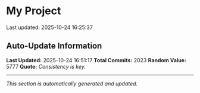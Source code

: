 # My Project


Last updated: 2025-10-24 16:25:37














































































































































































































































































































































































































































































































































































































































































































































































































































































































































































































































































































































































































































































































































































































































































































































































































































































































































































































































































































































































































































































































































































































































































































































































































































































































## Auto-Update Information

**Last Updated:** 2025-10-24 16:51:17
**Total Commits:** 2023
**Random Value:** 5777
**Quote:** _Consistency is key._

---
_This section is automatically generated and updated._